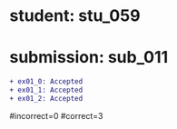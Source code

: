 # student: stu_059
# submission: sub_011

```diff
+ ex01_0: Accepted
+ ex01_1: Accepted
+ ex01_2: Accepted
```
#incorrect=0
#correct=3
